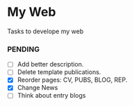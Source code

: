 # My Web
Tasks to develope my web

### PENDING
- [ ] Add better description.
- [ ] Delete template publications.
- [X] Reorder pages: CV, PUBS, BLOG, REP.
- [X] Change News
- [ ] Think about entry blogs

